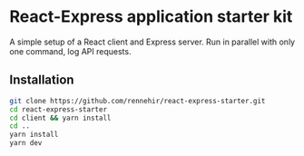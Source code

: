 # React-Express application starter kit

A simple setup of a React client and Express server. Run in parallel with only one command, log API requests.

## Installation

```sh
git clone https://github.com/rennehir/react-express-starter.git
cd react-express-starter
cd client && yarn install
cd ..
yarn install
yarn dev
```
